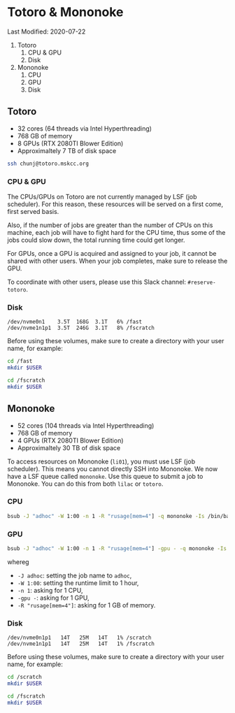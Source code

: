 # Totoro & Mononoke

Last Modified: 2020-07-22

1. Totoro
    1. CPU & GPU
    1. Disk
1. Mononoke
    1. CPU
    1. GPU
    1. Disk

## Totoro

- 32 cores (64 threads via Intel Hyperthreading)
- 768 GB of memory
- 8 GPUs (RTX 2080TI Blower Edition)
- Approximaltely 7 TB of disk space

```bash
ssh chunj@totoro.mskcc.org
```

### CPU & GPU

The CPUs/GPUs on Totoro are not currently managed by LSF (job scheduler). For this reason, these resources will be served on a first come, first served basis.

Also, if the number of jobs are greater than the number of CPUs on this machine, each job will have to fight hard for the CPU time, thus some of the jobs could slow down, the total running time could get longer.

For GPUs, once a GPU is acquired and assigned to your job, it cannot be shared with other users. When your job completes, make sure to release the GPU.

To coordinate with other users, please use this Slack channel:  `#reserve-totoro`.

### Disk

```
/dev/nvme0n1    3.5T  168G  3.1T   6% /fast
/dev/nvme1n1p1  3.5T  246G  3.1T   8% /fscratch
```

Before using these volumes, make sure to create a directory with your user name, for example:

```bash
cd /fast
mkdir $USER

cd /fscratch
mkdir $USER
```

## Mononoke

- 52 cores (104 threads via Intel Hyperthreading)
- 768 GB of memory
- 4 GPUs (RTX 2080TI Blower Edition)
- Approximaltely 30 TB of disk space

To access resources on Mononoke (`li01`), you must use LSF (job scheduler). This means you cannot directly SSH into Mononoke. We now have a LSF queue called `mononoke`. Use this queue to submit a job to Mononoke. You can do this from both `lilac` or `totoro`.

### CPU

```bash
bsub -J "adhoc" -W 1:00 -n 1 -R "rusage[mem=4"] -q mononoke -Is /bin/bash
```

### GPU

```bash
bsub -J "adhoc" -W 1:00 -n 1 -R "rusage[mem=4"] -gpu - -q mononoke -Is /bin/bash
```

whereg

- `-J adhoc`: setting the job name to `adhoc`,
- `-W 1:00`: setting the runtime limit to 1 hour,
- `-n 1`: asking for 1 CPU,
- `-gpu -`: asking for 1 GPU,
- `-R "rusage[mem=4"]`: asking for 1 GB of memory.

### Disk

```
/dev/nvme0n1p1   14T   25M   14T   1% /scratch
/dev/nvme1n1p1   14T   25M   14T   1% /fscratch
```

Before using these volumes, make sure to create a directory with your user name, for example:

```bash
cd /scratch
mkdir $USER

cd /fscratch
mkdir $USER
```

